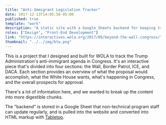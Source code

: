 ```yaml
---
title: "Anti-Immigrant Legislation Tracker"
date: 2017-12-13T14:05:58-05:00
published: true
template: "work"
description: "A static site with a Google Sheets backend for keeping track of anti-immigrant legislation in Congress"
roles: ["Design", "Front-End Development"]
link: "https://interactives.wola.org/2017/09/beyond-the-wall-congress/"
thumbnail: "../../img/btw.png"
---
```


This is a project that I designed and built for WOLA to track the Trump Administration's anti-immigrant agenda in Congress. It's an interactive piece that's divided into four sections: the Wall, Border Patrol, ICE, and DACA. Each section provides an overview of what the proposal would accomplish, what the White House wants, what's happening in Congress, and the overall prospects for approval.

There's a lot of information here, and we wanted to break up the content into more digestible chunks.

The "backend" is stored in a Google Sheet that non-technical program staff can update regularly, and is pulled into the website and converted into HTML markup with [Tabletop](https://github.com/jsoma/tabletop).
